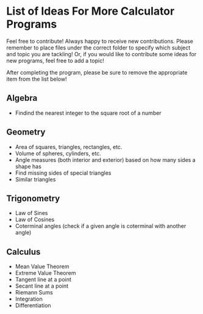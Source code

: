 # List of Ideas For More Calculator Programs
Feel free to contribute! Always happy to receive new contributions. Please remember to place files under the correct folder to specify which subject and topic you are tackling! Or, if you would like to contribute some ideas for new programs, feel free to add a topic!

After completing the program, please be sure to remove the appropriate item from the list below!
## Algebra
- Findind the nearest integer to the square root of a number
## Geometry
- Area of squares, triangles, rectangles, etc.
- Volume of spheres, cylinders, etc.
- Angle measures (both interior and exterior) based on how many sides a shape has
- Find missing sides of special triangles
- Similar triangles
## Trigonometry
- Law of Sines
- Law of Cosines
- Coterminal angles (check if a given angle is coterminal with another angle)
## Calculus
 - Mean Value Theorem
 - Extreme Value Theorem
 - Tangent line at a point
 - Secant line at a point
 - Riemann Sums
 - Integration
 - Differentiation
